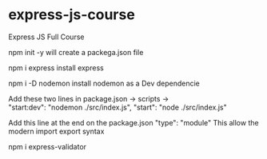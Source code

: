 # express-js-course

Express JS Full Course

npm init -y
will create a packega.json file

npm i express
install express

npm i -D nodemon
install nodemon as a Dev dependencie

Add these two lines in package.json -> scripts ->  
 "start:dev": "nodemon ./src/index.js",
"start": "node ./src/index.js"

Add this line at the end on the package.json
"type": "module"
This allow the modern import export syntax

npm i express-validator
